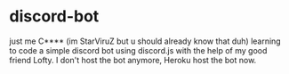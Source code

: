 # discord-bot

just me C**** (im StarViruZ but u should already know that duh) learning to code a simple discord bot using discord.js with the help of my good friend Lofty. I don't host the bot anymore, Heroku host the bot now.
